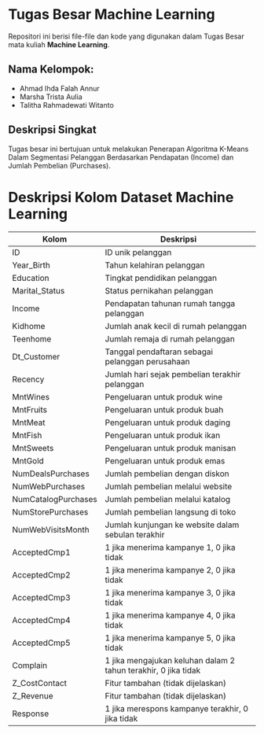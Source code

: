 # Tugas Besar Machine Learning

Repositori ini berisi file-file dan kode yang digunakan dalam Tugas Besar mata kuliah **Machine Learning**.

## Nama Kelompok:
- Ahmad Ihda Falah Annur  
- Marsha Trista Aulia  
- Talitha Rahmadewati Witanto

## Deskripsi Singkat
Tugas besar ini bertujuan untuk melakukan Penerapan Algoritma K-Means Dalam Segmentasi Pelanggan Berdasarkan Pendapatan (Income) dan Jumlah Pembelian (Purchases).

# Deskripsi Kolom Dataset Machine Learning

| Kolom              | Deskripsi                                                                 |
|--------------------|---------------------------------------------------------------------------|
| ID                 | ID unik pelanggan                                                         |
| Year_Birth         | Tahun kelahiran pelanggan                                                 |
| Education          | Tingkat pendidikan pelanggan                                              |
| Marital_Status     | Status pernikahan pelanggan                                               |
| Income             | Pendapatan tahunan rumah tangga pelanggan                                 |
| Kidhome            | Jumlah anak kecil di rumah pelanggan                                      |
| Teenhome           | Jumlah remaja di rumah pelanggan                                          |
| Dt_Customer        | Tanggal pendaftaran sebagai pelanggan perusahaan                          |
| Recency            | Jumlah hari sejak pembelian terakhir pelanggan                            |
| MntWines           | Pengeluaran untuk produk wine                                             |
| MntFruits          | Pengeluaran untuk produk buah                                             |
| MntMeat            | Pengeluaran untuk produk daging                                           |
| MntFish            | Pengeluaran untuk produk ikan                                             |
| MntSweets          | Pengeluaran untuk produk manisan                                          |
| MntGold            | Pengeluaran untuk produk emas                                             |
| NumDealsPurchases  | Jumlah pembelian dengan diskon                                            |
| NumWebPurchases    | Jumlah pembelian melalui website                                          |
| NumCatalogPurchases| Jumlah pembelian melalui katalog                                          |
| NumStorePurchases  | Jumlah pembelian langsung di toko                                         |
| NumWebVisitsMonth  | Jumlah kunjungan ke website dalam sebulan terakhir                        |
| AcceptedCmp1       | 1 jika menerima kampanye 1, 0 jika tidak                                  |
| AcceptedCmp2       | 1 jika menerima kampanye 2, 0 jika tidak                                  |
| AcceptedCmp3       | 1 jika menerima kampanye 3, 0 jika tidak                                  |
| AcceptedCmp4       | 1 jika menerima kampanye 4, 0 jika tidak                                  |
| AcceptedCmp5       | 1 jika menerima kampanye 5, 0 jika tidak                                  |
| Complain           | 1 jika mengajukan keluhan dalam 2 tahun terakhir, 0 jika tidak            |
| Z_CostContact      | Fitur tambahan (tidak dijelaskan)                                         |
| Z_Revenue          | Fitur tambahan (tidak dijelaskan)                                         |
| Response           | 1 jika merespons kampanye terakhir, 0 jika tidak                          |
